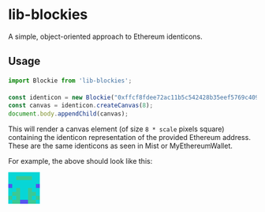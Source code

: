 # lib-blockies

A simple, object-oriented approach to Ethereum identicons.

## Usage

```javascript
import Blockie from 'lib-blockies';

const identicon = new Blockie("0xffcf8fdee72ac11b5c542428b35eef5769c409f0");
const canvas = identicon.createCanvas(8);
document.body.appendChild(canvas);
```

This will render a canvas element (of size `8 * scale` pixels square) containing the identicon representation of the provided Ethereum address.  These are the same identicons as seen in Mist or MyEthereumWallet.

For example, the above should look like this:

![0xffcf8fdee72ac11b5c542428b35eef5769c409f0](./0xffcf8fdee72ac11b5c542428b35eef5769c409f0.png)
